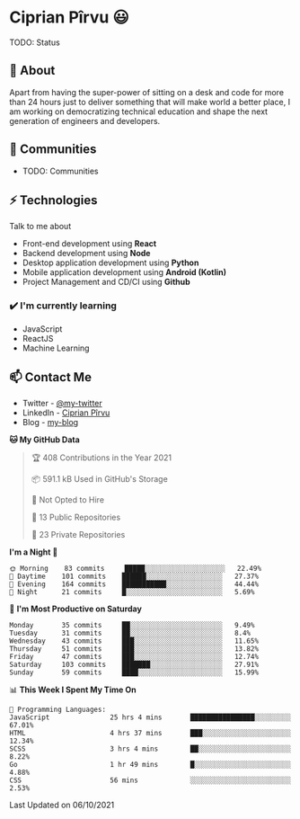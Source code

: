 # Ciprian Pîrvu 😃

TODO: Status

## 🧐 About

Apart from having the super-power of sitting on a desk and code for more than 24 hours just to deliver something that will make world a better place, I am working on democratizing technical education and shape the next generation of engineers and developers.

## 👯 Communities

-   TODO: Communities

## ⚡ Technologies

Talk to me about

-   Front-end development using **React**
-   Backend development using **Node**
-   Desktop application development using **Python**
-   Mobile application development using **Android (Kotlin)**
-   Project Management and CD/CI using **Github**

### ✔️ I'm currently learning

-   JavaScript
-   ReactJS
-   Machine Learning

## 📫 Contact Me

-   Twitter - [@my-twitter]()
-   LinkedIn - [Ciprian Pîrvu](https://www.linkedin.com/in/p%C3%AErvu-ciprian-cristian-4415991b1/)
-   Blog - [my-blog]()

<!--START_SECTION:waka-->
**🐱 My GitHub Data** 

> 🏆 408 Contributions in the Year 2021
 > 
> 📦 591.1 kB Used in GitHub's Storage 
 > 
> 🚫 Not Opted to Hire
 > 
> 📜 13 Public Repositories 
 > 
> 🔑 23 Private Repositories  
 > 
**I'm a Night 🦉** 

```text
🌞 Morning    83 commits     █████░░░░░░░░░░░░░░░░░░░░   22.49% 
🌆 Daytime    101 commits    ██████░░░░░░░░░░░░░░░░░░░   27.37% 
🌃 Evening    164 commits    ███████████░░░░░░░░░░░░░░   44.44% 
🌙 Night      21 commits     █░░░░░░░░░░░░░░░░░░░░░░░░   5.69%

```
📅 **I'm Most Productive on Saturday** 

```text
Monday       35 commits     ██░░░░░░░░░░░░░░░░░░░░░░░   9.49% 
Tuesday      31 commits     ██░░░░░░░░░░░░░░░░░░░░░░░   8.4% 
Wednesday    43 commits     ███░░░░░░░░░░░░░░░░░░░░░░   11.65% 
Thursday     51 commits     ███░░░░░░░░░░░░░░░░░░░░░░   13.82% 
Friday       47 commits     ███░░░░░░░░░░░░░░░░░░░░░░   12.74% 
Saturday     103 commits    ███████░░░░░░░░░░░░░░░░░░   27.91% 
Sunday       59 commits     ████░░░░░░░░░░░░░░░░░░░░░   15.99%

```


📊 **This Week I Spent My Time On** 

```text
💬 Programming Languages: 
JavaScript               25 hrs 4 mins       ████████████████░░░░░░░░░   67.01% 
HTML                     4 hrs 37 mins       ███░░░░░░░░░░░░░░░░░░░░░░   12.34% 
SCSS                     3 hrs 4 mins        ██░░░░░░░░░░░░░░░░░░░░░░░   8.22% 
Go                       1 hr 49 mins        █░░░░░░░░░░░░░░░░░░░░░░░░   4.88% 
CSS                      56 mins             ░░░░░░░░░░░░░░░░░░░░░░░░░   2.53%

```


 Last Updated on 06/10/2021
<!--END_SECTION:waka-->
